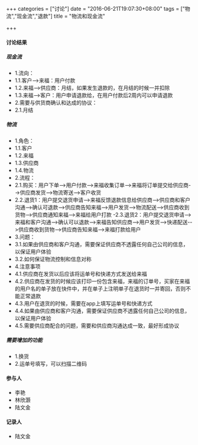 +++
categories = ["讨论"]
date = "2016-06-21T19:07:30+08:00"
tags = ["物流","现金流","退款"]
title = "物流和现金流"

+++

#### **讨论结果**

##### **现金流**

- 1.流向：
 - 1.1.客户-->来福：用户付款
 - 1.2.来福-->供应商：月结，如果发生退款的，在月结的时候一并扣除
 - 1.3.来福-->客户：用户申请退款给，在用户付款后2周内可以申请退款
- 2.需要与供货商确认和达成的协议：
 - 2.1.月结

##### **物流**

- 1.角色：
 - 1.1.客户
 - 1.2.来福
 - 1.3.供应商
 - 1.4.物流
- 2.流程：
 - 2.1.购买：用户下单-->用户付款-->来福收集订单-->来福将订单提交给供应商-->供应商发货-->物流寄送-->客户收货
 - 2.2.退货1：用户提交退货申请-->来福反馈退款信息给供应商-->供应商和客户沟通-->确认可退款-->供应商告知来福-->用户发货-->物流配送-->供应商收到货物-->供应商通知来福-->来福给用户打款
 -2.3.退货2：用户提交退货申请-->来福和客户沟通-->确认可以退款-->来福告知供应商-->用户发货-->快递配送-->供应商收到货物-->供应商告知来福-->来福打款给用户
- 3.问题：
 - 3.1.如果由供应商和客户沟通，需要保证供应商不透露任何自己公司的信息，以保证用户体验
 - 3.2.如何保证物流控制和信息对称
- 4.注意事项
 - 4.1.供应商在发货以后应该将运单号和快递方式发送给来福
 - 4.2.供应商在发货的时候应该打印一份包含来福，来福的订单号，买家在来福的用户名的单子放在快件中，并在单子上注明单子在退货时一并寄回，否则不能正常退款
 - 4.3.用户在退货的时候，需要在app上填写运单号和快递方式
 - 4.4.如果由供应商和客户沟通，需要保证供应商不透露任何自己公司的信息，以保证用户体验
 - 4.5.需要供应商配合的问题，需要和供应商沟通达成一致，最好形成协议

##### **需要增加的功能**

- 1.换货
- 2.运单号填写，可以扫描二维码

#### **参与人**

- 李艳
- 林欣灏
- 陆文金

#### **记录人**

- 陆文金


